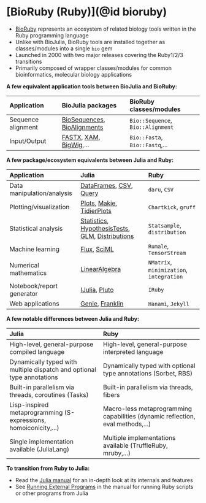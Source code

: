 # [BioRuby (Ruby)](@id bioruby)

* [BioRuby](http://bioruby.org/) represents an ecosystem of related biology
  tools written in the Ruby programming language
* Unlike with BioJulia, BioRuby tools are installed together as classes/modules
  into a single `bio` gem
* Launched in 2000 with two major releases covering the Ruby1/2/3 transitions
* Primarily composed of wrapper classes/modules for common bioinformatics,
  molecular biology applications 

**A few equivalent application tools between BioJulia and BioRuby:**

| Application        | BioJulia packages                                                                                                                             | BioRuby classes/modules           |
|:-------------------|:----------------------------------------------------------------------------------------------------------------------------------------------|:----------------------------------|
| Sequence alignment | [BioSequences](https://biojulia.dev/BioSequences.jl/stable/), [BioAlignments](https://biojulia.dev/BioAlignments.jl/stable/)                  | `Bio::Sequence`, `Bio::Alignment` |
| Input/Output       | [FASTX](https://biojulia.dev/FASTX.jl/stable/), [XAM](https://biojulia.dev/XAM.jl/stable/), [BigWig](https://biojulia.dev/BigWig.jl/dev/),... | `Bio::Fasta`, `Bio::Fastq`,...    |

**A few package/ecosystem equivalents between Julia and Ruby:**

| Application                | Julia                                                                                                                                                                                                                                                 | Ruby                                     |
|:---------------------------|:------------------------------------------------------------------------------------------------------------------------------------------------------------------------------------------------------------------------------------------------------|:-----------------------------------------|
| Data manipulation/analysis | [DataFrames](https://dataframes.juliadata.org/stable/), [CSV](https://csv.juliadata.org/stable/), [Query](https://www.queryverse.org/Query.jl/stable/)                                                                                                | `daru`, `CSV`                            |
| Plotting/visualization     | [Plots](https://docs.juliaplots.org/stable/), [Makie](https://docs.makie.org/stable/), [TidierPlots](https://github.com/TidierOrg/TidierPlots.jl)                                                                                                     | `Chartkick`, `gruff`                     |
| Statistical analysis       | [Statistics](https://docs.julialang.org/en/v1/stdlib/Statistics/), [HypothesisTests](https://github.com/JuliaStats/HypothesisTests.jl), [GLM](https://github.com/JuliaStats/GLM.jl), [Distributions](https://juliastats.org/Distributions.jl/latest/) | `Statsample`, `distribution`             |
| Machine learning           | [Flux](https://fluxml.ai/Flux.jl/stable/), [SciML](https://sciml.ai/)                                                                                                                                                                                 | `Rumale`, `TensorStream`                 |
| Numerical mathematics      | [LinearAlgebra](https://docs.julialang.org/en/v1/stdlib/LinearAlgebra/)                                                                                                                                                                               | `NMatrix`, `minimization`, `integration` |
| Notebook/report generator  | [IJulia](https://julialang.github.io/IJulia.jl/stable/), [Pluto](https://plutojl.org/)                                                                                                                                                                | `IRuby`                                  |
| Web applications           | [Genie](https://genieframework.com/), [Franklin](https://franklinjl.org/)                                                                                                                                                                             | `Hanami`, `Jekyll`                       |

**A few notable differences between Julia and Ruby:**

| Julia                                                                  | Ruby                                                                           |
|:-----------------------------------------------------------------------|:-------------------------------------------------------------------------------|
| High-level, general-purpose compiled language                          | High-level, general-purpose interpreted language                               |
| Dynamically typed with multiple dispatch and optional type annotations | Dynamically typed with optional type annotations (Sorbet, RBS)                 |
| Built-in parallelism via threads, coroutines (Tasks)                   | Built-in parallelism via threads, fibers                                       |
| Lisp-inspired metaprogramming (S-expressions, homoiconicity,...)       | Macro-less metaprogramming capabilities (dynamic reflection, eval methods,...) |
| Single implementation available (JuliaLang)                            | Multiple implementations available (TruffleRuby, mruby,...)                    |

**To transition from Ruby to Julia:**
* Read the [Julia manual](https://docs.julialang.org/) for an in-depth look at
  its internals and features
* See [Running External
  Programs](https://docs.julialang.org/en/v1/manual/running-external-programs/)
  in the manual for running Ruby scripts or other programs from Julia

